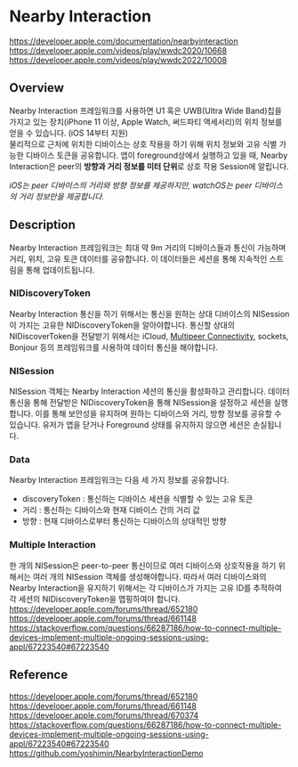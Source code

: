 # Nearby Interaction
https://developer.apple.com/documentation/nearbyinteraction <br>
https://developer.apple.com/videos/play/wwdc2020/10668 <br>
https://developer.apple.com/videos/play/wwdc2022/10008

## Overview
Nearby Interaction 프레임워크를 사용하면 U1 혹은 UWB(Ultra Wide Band)칩을 가지고 있는 장치(iPhone 11 이상, Apple Watch, 써드파티 액세서리)의 위치 정보를 얻을 수 있습니다. (iOS 14부터 지원) <br>
물리적으로 근처에 위치한 디바이스는 상호 작용을 하기 위해 위치 정보와 고유 식별 가능한 디바이스 토큰을 공유합니다. 앱이 foreground상에서 실행하고 있을 때, Nearby Interaction은 peer의 **방향과 거리 정보를 미터 단위**로 상호 작용 Session에 알립니다. <br>

*iOS는 peer 디바이스의 거리와 방향 정보를 제공하지만, watchOS는 peer 디바이스의 거리 정보만을 제공합니다.*

## Description
Nearby Interaction 프레임워크는 최대 약 9m 거리의 디바이스들과 통신이 가능하며 거리, 위치, 고유 토큰 데이터를 공유합니다. 이 데이터들은 세션을 통해 지속적인 스트림을 통해 업데이트됩니다.

### NIDiscoveryToken
Nearby Interaction 통신을 하기 위해서는 통신을 원하는 상대 디바이스의 NISession이 가지는 고유한 NIDiscoveryToken을 알아야합니다. 통신할 상대의 NIDiscoverToken을 전달받기 위해서는 iCloud, [Multipeer Connectivity](./Multipeer-Connectivity.md), sockets, Bonjour 등의 프레임워크를 사용하여 데이터 통신을 해야합니다.

### NISession
NISession 객체는 Nearby Interaction 세션의 통신을 활성화하고 관리합니다. 데이터 통신을 통해 전달받은 NIDiscoveryToken을 통해 NISession을 설정하고 세션을 실행합니다. 이를 통해 보안성을 유지하며 원하는 디바이스와 거리, 방향 정보를 공유할 수 있습니다. 유저가 앱을 닫거나 Foreground 상태를 유지하지 않으면 세션은 손실됩니다.

### Data
Nearby Interaction 프레임워크는 다음 세 가지 정보를 공유합니다.
- discoveryToken : 통신하는 디바이스 세션을 식별할 수 있는 고유 토큰
- 거리 : 통신하는 디바이스와 현재 디바이스 간의 거리 값
- 방향 : 현재 디바이스로부터 통신하는 디바이스의 상대적인 방향

### Multiple Interaction
한 개의 NISession은 peer-to-peer 통신이므로 여러 디바이스와 상호작용을 하기 위해서는 여러 개의 NISession 객체를 생성해야합니다. 따라서 여러 디바이스와의 Nearby Interaction을 유지하기 위해서는 각 디바이스가 가지는 고유 ID를 추적하여 각 세션의 NIDiscoveryToken을 맵핑하여야 합니다. <br>
https://developer.apple.com/forums/thread/652180 <br>
https://developer.apple.com/forums/thread/661148 <br>
https://stackoverflow.com/questions/66287186/how-to-connect-multiple-devices-implement-multiple-ongoing-sessions-using-appl/67223540#67223540


## Reference
https://developer.apple.com/forums/thread/652180 <br>
https://developer.apple.com/forums/thread/661148 <br>
https://developer.apple.com/forums/thread/670374 <br>
https://stackoverflow.com/questions/66287186/how-to-connect-multiple-devices-implement-multiple-ongoing-sessions-using-appl/67223540#67223540 <br>
https://github.com/yoshimin/NearbyInteractionDemo